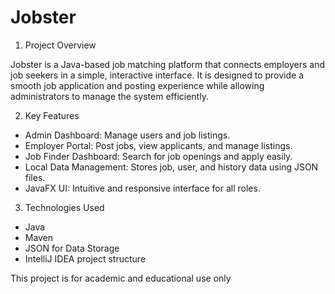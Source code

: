 # Jobster
1. Project Overview

Jobster is a Java-based job matching platform that connects employers and job seekers in a simple, interactive interface. It is designed to provide a smooth job application and posting experience while allowing administrators to manage the system efficiently.

2. Key Features

- Admin Dashboard: Manage users and job listings.
- Employer Portal: Post jobs, view applicants, and manage listings.
- Job Finder Dashboard: Search for job openings and apply easily.
- Local Data Management: Stores job, user, and history data using JSON files.
- JavaFX UI: Intuitive and responsive interface for all roles.

3. Technologies Used

- Java
- Maven
- JSON for Data Storage
- IntelliJ IDEA project structure

This project is for academic and educational use only
